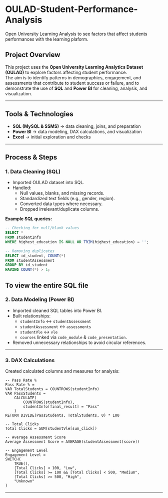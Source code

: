 # OULAD-Student-Performance-Analysis
Open University Learning Analysis to see factors that affect students performances with the learning plaform.

## Project Overview  
This project uses the **Open University Learning Analytics Dataset (OULAD)** to explore factors affecting student performance.  
The aim is to identify patterns in demographics, engagement, and assessments that contribute to student success or failure, and to demonstrate the use of **SQL** and **Power BI** for cleaning, analysis, and visualization.  

---

## Tools & Technologies  
- **SQL (MySQL & SSMS)** → data cleaning, joins, and preparation  
- **Power BI** → data modeling, DAX calculations, and visualization  
- **Excel** → initial exploration and checks  

---

## Process & Steps  

### **1. Data Cleaning (SQL)**  
- Imported OULAD dataset into SQL.  
- Handled:  
  - Null values, blanks, and missing records.  
  - Standardized text fields (e.g., gender, region).  
  - Converted data types where necessary.  
  - Dropped irrelevant/duplicate columns.  

**Example SQL queries:**  
```sql
-- Checking for null/blank values
SELECT *
FROM studentInfo
WHERE highest_education IS NULL OR TRIM(highest_education) = '';

-- Removing duplicates
SELECT id_student, COUNT(*)
FROM studentAssessment
GROUP BY id_student
HAVING COUNT(*) > 1;
```
To view the entire SQL file
---

### **2. Data Modeling (Power BI)**  
- Imported cleaned SQL tables into Power BI.  
- Built relationships:  
  - `studentInfo` ↔ `studentAssessment`  
  - `studentAssessment` ↔ `assessments`  
  - `studentVle` ↔ `vle`  
  - `courses` linked via `code_module` & `code_presentation`.  
- Removed unnecessary relationships to avoid circular references.  

---

### **3. DAX Calculations**  
Created calculated columns and measures for analysis:  

```DAX
-- Pass Rate %
Pass Rate % =
VAR TotalStudents = COUNTROWS(studentInfo)
VAR PassStudents =
    CALCULATE(
        COUNTROWS(studentInfo),
        studentInfo[final_result] = "Pass"
    )
RETURN DIVIDE(PassStudents, TotalStudents, 0) * 100

-- Total Clicks
Total Clicks = SUM(studentVle[sum_click])

-- Average Assessment Score
Average Assessment Score = AVERAGE(studentAssessment[score])

-- Engagement Level
Engagement Level =
SWITCH(
    TRUE(),
    [Total Clicks] < 100, "Low",
    [Total Clicks] >= 100 && [Total Clicks] < 500, "Medium",
    [Total Clicks] >= 500, "High",
    "Unknown"
)
```

---
